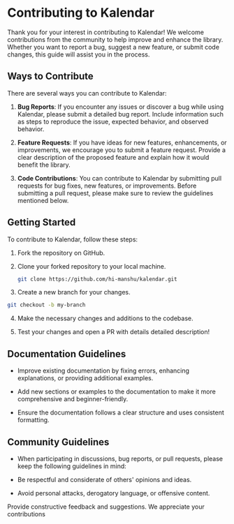 # Contributing to Kalendar

Thank you for your interest in contributing to Kalendar! We welcome contributions from the community
to help improve and enhance the library. Whether you want to report a bug, suggest a new feature, or
submit code changes, this guide will assist you in the process.

## Ways to Contribute

There are several ways you can contribute to Kalendar:

1. **Bug Reports**: If you encounter any issues or discover a bug while using Kalendar, please
   submit a detailed bug report. Include information such as steps to reproduce the issue, expected
   behavior, and observed behavior.

2. **Feature Requests**: If you have ideas for new features, enhancements, or improvements, we
   encourage you to submit a feature request. Provide a clear description of the proposed feature
   and explain how it would benefit the library.

3. **Code Contributions**: You can contribute to Kalendar by submitting pull requests for bug fixes,
   new features, or improvements. Before submitting a pull request, please make sure to review the
   guidelines mentioned below.

## Getting Started

To contribute to Kalendar, follow these steps:

1. Fork the repository on GitHub.

2. Clone your forked repository to your local machine.

   ```bash
   git clone https://github.com/hi-manshu/kalendar.git
   ```
3. Create a new branch for your changes.

  ```bash
  git checkout -b my-branch
  ```

4. Make the necessary changes and additions to the codebase.

5. Test your changes and open a PR with details detailed description!

## Documentation Guidelines

- Improve existing documentation by fixing errors, enhancing explanations, or providing additional
  examples.

- Add new sections or examples to the documentation to make it more comprehensive and
  beginner-friendly.

- Ensure the documentation follows a clear structure and uses consistent formatting.

## Community Guidelines

- When participating in discussions, bug reports, or pull requests, please keep the following
  guidelines in mind:

- Be respectful and considerate of others' opinions and ideas.

- Avoid personal attacks, derogatory language, or offensive content.

Provide constructive feedback and suggestions.
We appreciate your contributions




